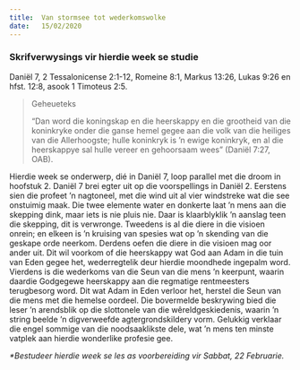 ```yaml
---
title:  Van stormsee tot wederkomswolke
date:   15/02/2020
---
```


### Skrifverwysings vir hierdie week se studie 
Daniël 7, 2 Tessalonicense 2:1-12, Romeine 8:1, Markus 13:26, Lukas 9:26 en hfst. 12:8, asook 1 Timoteus 2:5. 

> <p>Geheueteks</p> 
> “Dan word die koningskap en die heerskappy en die grootheid van die koninkryke onder die ganse hemel gegee aan die volk van die heiliges van die Allerhoogste; hulle koninkryk is ’n ewige koninkryk, en al die heerskappye sal hulle vereer en gehoorsaam wees” (Daniël 7:27, OAB). 

Hierdie week se onderwerp, dié in Daniël 7, loop parallel met die droom in hoofstuk 2. Daniël 7 brei egter uit op die voorspellings in Daniël 2. Eerstens sien die profeet ’n nagtoneel, met die wind uit al vier windstreke wat die see onstuimig maak. Die twee elemente water en donkerte laat ’n mens aan die skepping dink, maar iets is nie pluis nie. Daar is klaarblyklik ’n aanslag teen die skepping, dit is verwronge. Tweedens is al die diere in die visioen onrein; en elkeen is ’n kruising van spesies wat op ’n skending van die geskape orde neerkom. Derdens oefen die diere in die visioen mag oor ander uit. Dit wil voorkom of die heerskappy wat God aan Adam in die tuin van Eden gegee het, wederregtelik deur hierdie moondhede ingepalm word. Vierdens is die wederkoms van die Seun van die mens ’n keerpunt, waarin daardie Godgegewe heerskappy aan die regmatige rentmeesters terugbesorg word. Dit wat Adam in Eden verloor het, herstel die Seun van die mens met die hemelse oordeel. Die bovermelde beskrywing bied die leser ’n arendsblik op die slottonele van die wêreldgeskiedenis, waarin ’n string beelde ’n digverweefde agtergrondskildery vorm. Gelukkig verklaar die engel sommige van die noodsaaklikste dele, wat ’n mens ten minste vatplek aan hierdie wonderlike profesie gee. 

_*Bestudeer hierdie week se les as voorbereiding vir Sabbat, 22 Februarie._